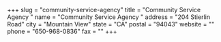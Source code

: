 +++
slug = "community-service-agency"
title = "Community Service Agency "
name = "Community Service Agency "
address = "204 Stierlin Road"
city = "Mountain View"
state = "CA"
postal = "94043"
website = ""
phone = "650-968-0836"
fax = ""
+++
